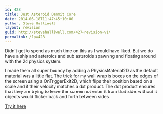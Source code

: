 ```yaml
---
id: 428
title: Just Asteroid Dammit Core
date: 2014-06-18T11:47:45+10:00
author: Steve Halliwell
layout: revision
guid: http://stevehalliwell.com/427-revision-v1/
permalink: /?p=428
---
```

Didn&#8217;t get to spend as much time on this as I would have liked. But we do have a ship and asteroids and sub asteroids spawning and floating around with the 2d physics system.

I made them all super bouncy by adding a PhysicsMaterial2D as the default material was a little flat. The trick for my wall wrap is boxes on the edges of the screen using a OnTriggerExit2D, which flips their position based on a scale and if their velocity matches a dot product. The dot product ensures that they are trying to leave the screen not enter it from that side, without it objects would flicker back and forth between sides.

<a href="https://dl.dropboxusercontent.com/u/53300249/JustAstDammit%20V0.1/JAD_V0.1.html" target="_blank">Try it here</a>